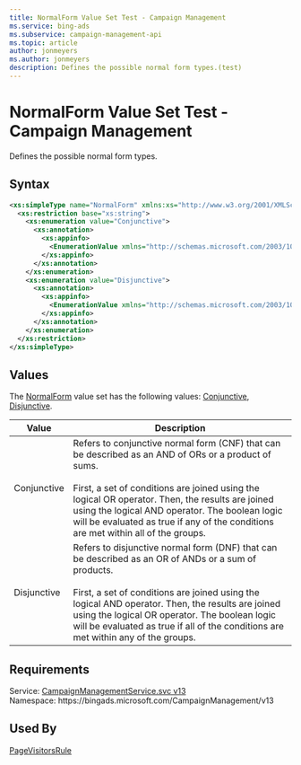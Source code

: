 ```yaml
---
title: NormalForm Value Set Test - Campaign Management
ms.service: bing-ads
ms.subservice: campaign-management-api
ms.topic: article
author: jonmeyers
ms.author: jonmeyers
description: Defines the possible normal form types.(test)
---
```

# NormalForm Value Set Test - Campaign Management
Defines the possible normal form types.

## Syntax
```xml
<xs:simpleType name="NormalForm" xmlns:xs="http://www.w3.org/2001/XMLSchema">
  <xs:restriction base="xs:string">
    <xs:enumeration value="Conjunctive">
      <xs:annotation>
        <xs:appinfo>
          <EnumerationValue xmlns="http://schemas.microsoft.com/2003/10/Serialization/">1</EnumerationValue>
        </xs:appinfo>
      </xs:annotation>
    </xs:enumeration>
    <xs:enumeration value="Disjunctive">
      <xs:annotation>
        <xs:appinfo>
          <EnumerationValue xmlns="http://schemas.microsoft.com/2003/10/Serialization/">2</EnumerationValue>
        </xs:appinfo>
      </xs:annotation>
    </xs:enumeration>
  </xs:restriction>
</xs:simpleType>
```

## <a name="values"></a>Values

The [NormalForm](normalform.md) value set has the following values: [Conjunctive](#conjunctive), [Disjunctive](#disjunctive).

|Value|Description|
|-----------|---------------|
|<a name="conjunctive"></a>Conjunctive|Refers to conjunctive normal form (CNF) that can be described as an AND of ORs or a product of sums.<br/><br/>First, a set of conditions are joined using the logical OR operator. Then, the results are joined using the logical AND operator. The boolean logic will be evaluated as true if any of the conditions are met within all of the groups.|
|<a name="disjunctive"></a>Disjunctive|Refers to disjunctive normal form (DNF) that can be described as an OR of ANDs or a sum of products.<br/><br/>First, a set of conditions are joined using the logical AND operator. Then, the results are joined using the logical OR operator. The boolean logic will be evaluated as true if all of the conditions are met within any of the groups.|

## Requirements
Service: [CampaignManagementService.svc v13](https://campaign.api.bingads.microsoft.com/Api/Advertiser/CampaignManagement/v13/CampaignManagementService.svc)  
Namespace: https\://bingads.microsoft.com/CampaignManagement/v13  

## Used By
[PageVisitorsRule](pagevisitorsrule.md)  
